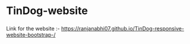 # TinDog-website

###

Link for the website :- https://ranjanabhi07.github.io/TinDog-responsive-website-bootstrap-/

